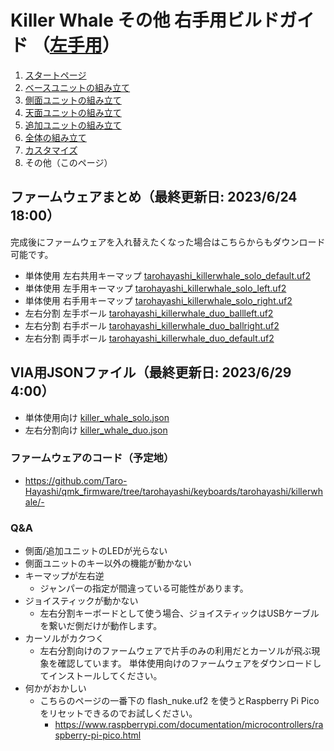 # Killer Whale その他 右手用ビルドガイド （[左手用](../左手用/8_その他.md)）

1. [スタートページ](../README.md)
2. [ベースユニットの組み立て](../右手用/2_ベースユニット.md)
3. [側面ユニットの組み立て](../右手用/3_側面ユニット_トラックボール.md)
4. [天面ユニットの組み立て](../右手用/4_天面ユニット.md)
5. [追加ユニットの組み立て](../右手用/5_追加ユニット.md)
6. [全体の組み立て](../右手用/6_全体の組み立て.md)
7. [カスタマイズ](../右手用/7_カスタマイズ.md)
8. その他（このページ）
## ファームウェアまとめ（最終更新日: 2023/6/24 18:00）
完成後にファームウェアを入れ替えたくなった場合はこちらからもダウンロード可能です。  
- 単体使用 左右共用キーマップ [tarohayashi_killerwhale_solo_default.uf2
](https://github.com/Taro-Hayashi/KillerWhale/releases/download/0.21.3.1/tarohayashi_killerwhale_solo_default.uf2)
- 単体使用 左手用キーマップ [tarohayashi_killerwhale_solo_left.uf2
](https://github.com/Taro-Hayashi/KillerWhale/releases/download/0.21.3.1/tarohayashi_killerwhale_solo_left.uf2)
- 単体使用 右手用キーマップ [tarohayashi_killerwhale_solo_right.uf2
](https://github.com/Taro-Hayashi/KillerWhale/releases/download/0.21.3.1/tarohayashi_killerwhale_solo_right.uf2)
- 左右分割 左手ボール [tarohayashi_killerwhale_duo_ballleft.uf2
](https://github.com/Taro-Hayashi/KillerWhale/releases/download/0.21.3.1/tarohayashi_killerwhale_duo_ballleft.uf2)
- 左右分割 右手ボール [tarohayashi_killerwhale_duo_ballright.uf2
](https://github.com/Taro-Hayashi/KillerWhale/releases/download/0.21.3.1/tarohayashi_killerwhale_duo_ballright.uf2)
- 左右分割 両手ボール [tarohayashi_killerwhale_duo_default.uf2
](https://github.com/Taro-Hayashi/KillerWhale/releases/download/0.21.3.1/tarohayashi_killerwhale_duo_default.uf2)

## VIA用JSONファイル（最終更新日: 2023/6/29 4:00）
- 単体使用向け [killer_whale_solo.json
](https://github.com/Taro-Hayashi/KillerWhale/releases/download/0.21.3.1/killer_whale_solo.json)
- 左右分割向け [killer_whale_duo.json
](https://github.com/Taro-Hayashi/KillerWhale/releases/download/0.21.3/killer_whale_duo.json)
### ファームウェアのコード（予定地）
- https://github.com/Taro-Hayashi/qmk_firmware/tree/tarohayashi/keyboards/tarohayashi/killerwhale/- 

### Q&A
- 側面/追加ユニットのLEDが光らない
- 側面ユニットのキー以外の機能が動かない
- キーマップが左右逆
  - ジャンパーの指定が間違っている可能性があります。  
- ジョイスティックが動かない
  - 左右分割キーボードとして使う場合、ジョイスティックはUSBケーブルを繋いだ側だけが動作します。  
- カーソルがカクつく
  - 左右分割向けのファームウェアで片手のみの利用だとカーソルが飛ぶ現象を確認しています。  単体使用向けのファームウェアをダウンロードしてインストールしてください。
- 何かがおかしい
  - こちらのページの一番下の flash_nuke.uf2 を使うとRaspberry Pi Picoをリセットできるのでお試しください。
    - https://www.raspberrypi.com/documentation/microcontrollers/raspberry-pi-pico.html
